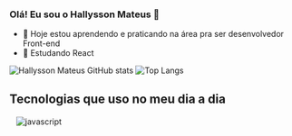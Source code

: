 ### Olá! Eu sou o Hallysson Mateus 👋

- 🔭 Hoje estou aprendendo e praticando na área pra ser desenvolvedor Front-end
- 🌱 Estudando React

![Hallysson Mateus GitHub stats](https://github-readme-stats.vercel.app/api?username=hallyssonmateus&show_icons=true&theme=algolia)
![Top Langs](https://github-readme-stats.vercel.app/api/top-langs/?username=hallyssonmateus&layout=compact)

##

## Tecnologias que uso no meu dia a dia

<div>
  <img align="center" alt="" src="https://img.shields.io/badge/HTML5-E34F26?style=for-the-badge&logo=html5&logoColor=white"/>
  <img align="center" alt="" src="https://img.shields.io/badge/CSS3-1572B6?style=for-the-badge&logo=css3&logoColor=white"/>
  <img align="center" alt="" src="https://img.shields.io/badge/Bootstrap-563D7C?style=for-the-badge&logo=bootstrap&logoColor=white"/>
<img align="center" alt="javascript" src="https://img.shields.io/badge/JavaScript-F7DF1E?style=for-the-badge&logo=javascript&logoColor=black"/>
<img align="center" alt="" src="https://img.shields.io/badge/React-20232A?style=for-the-badge&logo=react&logoColor=61DAFB"/>
<img align="center" alt="" src="https://img.shields.io/badge/Sass-CC6699?style=for-the-badge&logo=sass&logoColor=white"/>
<img align="center" alt="" src="https://img.shields.io/badge/MySQL-00000F?style=for-the-badge&logo=mysql&logoColor=white"/>
<img align="center" alt="" src="https://img.shields.io/badge/GitHub-100000?style=for-the-badge&logo=github&logoColor=white"/>
<img align="center" alt="" src=""/>
</div>

